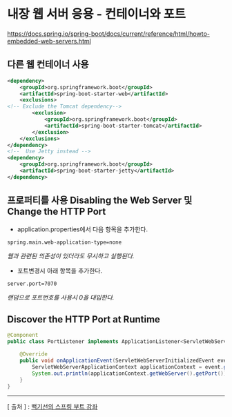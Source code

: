 내장 웹 서버 응용 - 컨테이너와 포트
================
https://docs.spring.io/spring-boot/docs/current/reference/html/howto-embedded-web-servers.html

다른 웹 컨테이너 사용
----------------
```xml
<dependency>   
    <groupId>org.springframework.boot</groupId>
    <artifactId>spring-boot-starter-web</artifactId>
    <exclusions>
<!-- Exclude the Tomcat dependency-->
        <exclusion>
            <groupId>org.springframework.boot</groupId>
            <artifactId>spring-boot-starter-tomcat</artifactId>
        </exclusion>
    </exclusions>
</dependency>
<!--  Use Jetty instead -->
<dependency>
    <groupId>org.springframework.boot</groupId>
    <artifactId>spring-boot-starter-jetty</artifactId>
</dependency>
```

프로퍼티를 사용 Disabling the Web Server 및 Change the HTTP Port
-----------------------
+ application.properties에서 다음 항목을 추가한다.

```
spring.main.web-application-type=none
```

_웹과 관련된 의존성이 있더라도 무시하고 실행된다._

+ 포트변경시 아래 항목을 추가한다.

```
server.port=7070
```
_랜덤으로 포트번호를 사용시 0을 대입한다._

Discover the HTTP Port at Runtime
----------------------------
```java
@Component
public class PortListener implements ApplicationListener<ServletWebServerInitializedEvent> {

    @Override
    public void onApplicationEvent(ServletWebServerInitializedEvent event) {
        ServletWebServerApplicationContext applicationContext = event.getApplicationContext();
        System.out.println(applicationContext.getWebServer().getPort()); 
    }
}
```
  
---
[ 출처 ] : [백기선의 스프링 부트 강좌](https://www.inflearn.com/course/%EC%8A%A4%ED%94%84%EB%A7%81%EB%B6%80%ED%8A%B8/)   
